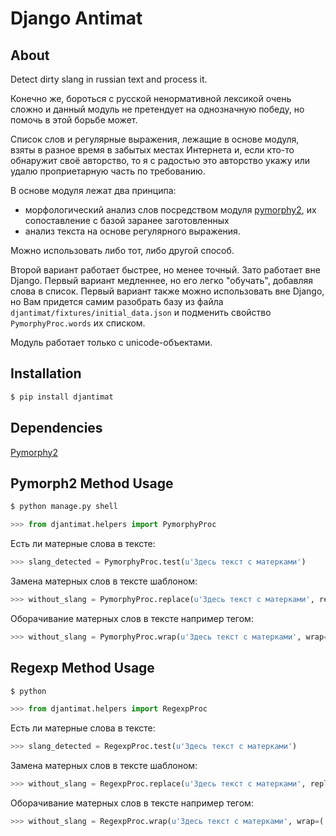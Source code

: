 Django Antimat
==============

About
-----

Detect dirty slang in russian text and process it.

Конечно же, бороться с русской ненормативной лексикой очень сложно
и данный модуль не претендует на однозначную победу, но помочь в этой борьбе
может.

Список слов и регулярные выражения, лежащие в основе модуля, взяты
в разное время в забытых местах Интернета и, если кто-то обнаружит своё авторство,
то я с радостью это авторство укажу или удалю проприетарную часть по требованию.

В основе модуля лежат два принципа:
  * морфологический анализ слов посредством модуля
  [pymorphy2](https://pypi.python.org/pypi/pymorphy2/),
  их сопоставление с базой заранее заготовленных
  * анализ текста на основе регулярного выражения.

Можно использовать либо тот, либо другой способ.

Второй вариант работает быстрее, но менее точный. Зато работает вне Django.
Первый вариант медленнее, но его легко "обучать", добавляя слова в список.
Первый вариант также можно использовать вне Django, но Вам придется самим
разобрать базу из файла ``djantimat/fixtures/initial_data.json`` и подменить
свойство ``PymorphyProc.words`` их списком.

Модуль работает только с unicode-объектами.

Installation
------------

```bash
$ pip install djantimat
```

Dependencies
------------
[Pymorphy2](https://pypi.python.org/pypi/pymorphy2/)

Pymorph2 Method Usage
---------------------

```bash
$ python manage.py shell
```
```python
>>> from djantimat.helpers import PymorphyProc
```
Есть ли матерные слова в тексте:
```python
>>> slang_detected = PymorphyProc.test(u'Здесь текст с матерками')
```
Замена матерных слов в тексте шаблоном:
```python
>>> without_slang = PymorphyProc.replace(u'Здесь текст с матерками', repl='[xxx]')
```
Оборачивание матерных слов в тексте например тегом:
```python
>>> without_slang = PymorphyProc.wrap(u'Здесь текст с матерками', wrap=('<pre>', '</pre>',))
```

Regexp Method Usage
-------------------

```bash
$ python
```
```python
>>> from djantimat.helpers import RegexpProc
```
Есть ли матерные слова в тексте:
```python
>>> slang_detected = RegexpProc.test(u'Здесь текст с матерками')
```
Замена матерных слов в тексте шаблоном:
```python
>>> without_slang = RegexpProc.replace(u'Здесь текст с матерками', repl='[xxx]')
```
Оборачивание матерных слов в тексте например тегом:
```python
>>> without_slang = RegexpProc.wrap(u'Здесь текст с матерками', wrap=('<pre>', '</pre>',))
```
